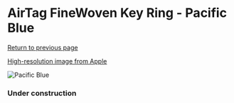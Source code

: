 # AirTag FineWoven Key Ring - Pacific Blue

[Return to previous page](/airtag)

[High-resolution image from Apple](https://store.storeimages.cdn-apple.com/8756/as-images.apple.com/is/MT2K3?wid=4500&hei=4500&fmt=png)

<div style="width: 384px"><img src="/everypreview/MT2K3.png" alt="Pacific Blue"></div>

### Under construction
